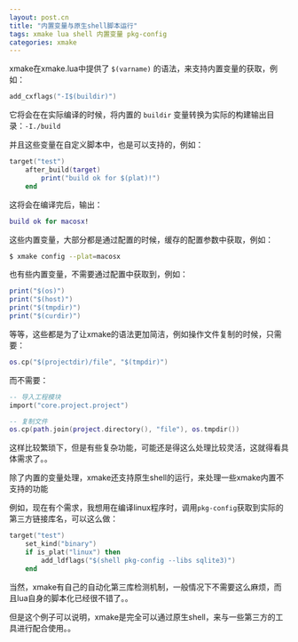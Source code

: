 ```yaml
---
layout: post.cn
title: "内置变量与原生shell脚本运行"
tags: xmake lua shell 内置变量 pkg-config
categories: xmake
---
```



xmake在xmake.lua中提供了 `$(varname)` 的语法，来支持内置变量的获取，例如：

```lua
add_cxflags("-I$(buildir)")
```

它将会在在实际编译的时候，将内置的 `buildir` 变量转换为实际的构建输出目录：`-I./build`

并且这些变量在自定义脚本中，也是可以支持的，例如：

```lua
target("test")
    after_build(target)
        print("build ok for $(plat)!")
    end
```

这将会在编译完后，输出：

```lua
build ok for macosx!
```

这些内置变量，大部分都是通过配置的时候，缓存的配置参数中获取，例如：

```bash
$ xmake config --plat=macosx
```

也有些内置变量，不需要通过配置中获取到，例如：

```lua
print("$(os)")
print("$(host)")
print("$(tmpdir)")
print("$(curdir)")
```

等等，这些都是为了让xmake的语法更加简洁，例如操作文件复制的时候，只需要：

```lua
os.cp("$(projectdir)/file", "$(tmpdir)")
```

而不需要：

```lua
-- 导入工程模块
import("core.project.project")

-- 复制文件
os.cp(path.join(project.directory(), "file"), os.tmpdir())
```

这样比较繁琐下，但是有些复杂功能，可能还是得这么处理比较灵活，这就得看具体需求了。。

除了内置的变量处理，xmake还支持原生shell的运行，来处理一些xmake内置不支持的功能

例如，现在有个需求，我想用在编译linux程序时，调用`pkg-config`获取到实际的第三方链接库名，可以这么做：

```lua
target("test")
    set_kind("binary")
    if is_plat("linux") then
        add_ldflags("$(shell pkg-config --libs sqlite3)")
    end
```

当然，xmake有自己的自动化第三库检测机制，一般情况下不需要这么麻烦，而且lua自身的脚本化已经很不错了。。

但是这个例子可以说明，xmake是完全可以通过原生shell，来与一些第三方的工具进行配合使用。。



